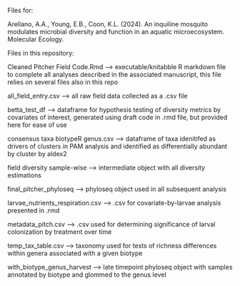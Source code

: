 Files for:

Arellano, A.A., Young, E.B., Coon, K.L. (2024). An inquiline mosquito modulates microbial	diversity and function in an aquatic microecosystem. Molecular Ecology.

Files in this repository:

Cleaned Pitcher Field Code.Rmd --> executable/knitabble R markdown file to complete all analyses described in the associated manuscript, this file relies on several files also in this repo

all_field_entry.csv --> all raw field data collected as a .csv file

betta_test_df --> dataframe for hypothesis testing of diversity metrics by covariates of interest, generated using draft code in .rmd file, but provided here for ease of use

consensus taxa biotypeR genus.csv --> dataframe of taxa idenitifed as drivers of clusters in PAM analysis and identified as differentially abundant by cluster by aldex2

field diversity sample-wise --> intermediate object with all diversity estimations

final_pitcher_phyloseq --> phyloseq object used in all subsequent analysis

larvae_nutrients_respiration.csv --> .csv for covariate-by-larvae analysis presented in .rmd

metadata_pitch.csv --> .csv used for determining significance of larval colonization by treatment over time

temp_tax_table.csv --> taxonomy used for tests of richness differences within genera associated with a given biotype

with_biotype_genus_harvest --> late timepoint phyloseq object with samples annotated by biotype and glommed to the genus level
